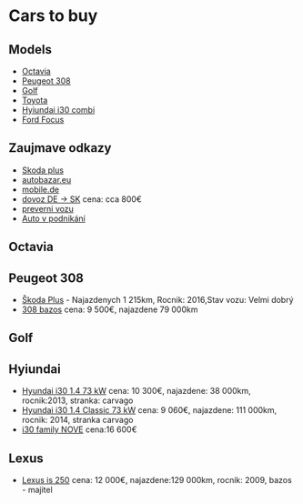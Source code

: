 # Cars to buy


## Models
- [Octavia](#octavia)
- [Peugeot 308](#peugeot-308)
- [Golf](#golf)
- [Toyota]()
- [Hyiundai i30 combi]()
- [Ford Focus]()


## Zaujmave odkazy
- [Skoda plus](www.skodaplus.cz)
- [autobazar.eu](https://skoda-octavia.autobazar.eu/hladaj/?made_from=2012&made_to=2021&BrandID[]=54&CarModelID[]=54|618&price_from=5400&price_to=10500&drivenkm_from=1&drivenkm_to=235273)
- [mobile.de](https://www.mobile.de/cz/osobn%C3%AD-v%C5%AFz/skoda-octavia/vhc:car,ms1:22900_10_,frn:2014,prx:11000,mlx:125000)
- [dovoz DE -> SK](https://www.autonazelanie.sk/inpage/ceny-pre-dovoz-aut/) cena: cca 800€
- [preverni vozu](https://www.carvertical.com/cz/landing/v3?utm_source=infl&a=Hrubis&b=02b9b4aa&voucher=CZ)
- [Auto v podnikání](https://muj-pravnik.cz/auto-v-podnikani/)



## Octavia

## Peugeot 308
- [Škoda Plus](https://www.skodaplus.cz/Car/1832147/peugeot-308-1-2-i-60-kw-active/?isUsed=true&make=brand_25&priceRangeFrom=150000&priceRangeTo=280000&mileageRangeTo=125000&carsOrderBy=FIRST_REGISTRATION_DESC&isSkodaPlus=true&isOneYearCar=true) - Najazdenych 1 215km, Rocnik: 2016,Stav vozu: Velmi dobrý
- [308 bazos](https://auto.bazos.sk/inzerat/142921784/peugeot-308-12-puretech-ss-130-style.php) cena: 9 500€, najazdene 79 000km 



## Golf


## Hyiundai
- [Hyundai i30 1.4 73 kW](https://carvago.com/cs/auto/52147518/hyundai-i30-1-4-73-kw) cena: 10 300€, najazdene: 38 000km, rocnik:2013, stranka: carvago
- [Hyundai i30 1.4 Classic 73 kW](https://carvago.com/cs/auto/51969618/hyundai-i30-1-4-classic-73-kw) cena: 9 060€, najazdene: 111 000km, rocnik: 2014, stranka carvago
- [i30 family NOVE](https://s7g10.scene7.com/is/content/hyundaiautoever/03_i30_Akcni_Familypdf) cena:16 600€


## Lexus
- [Lexus is 250](https://auto.bazos.sk/inzerat/141829301/lexus-is-250.php) cena: 12 000€, najazdene:129 000km, rocnik: 2009, bazos - majitel